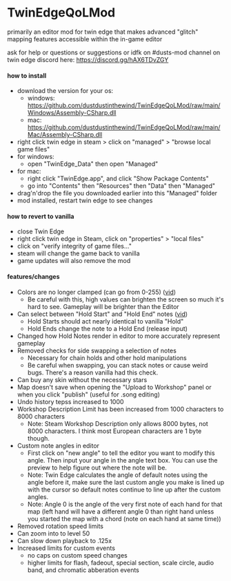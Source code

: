 # TwinEdgeQoLMod
primarily an editor mod for twin edge that makes advanced "glitch" mapping features accessible within the in-game editor

ask for help or questions or suggestions or idfk on #dusts-mod channel on twin edge discord here: https://discord.gg/hAX6TDvZGY

#### how to install
- download the version for your os:
  - windows: https://github.com/dustdustinthewind/TwinEdgeQoLMod/raw/main/Windows/Assembly-CSharp.dll
  - mac: https://github.com/dustdustinthewind/TwinEdgeQoLMod/raw/main/Mac/Assembly-CSharp.dll
- right click twin edge in steam > click on "managed" > "browse local game files"
- for windows:
  - open "TwinEdge_Data" then open "Managed"
- for mac:
  - right click "TwinEdge.app", and click "Show Package Contents"
  - go into "Contents" then "Resources" then "Data" then "Managed"
- drag'n'drop the file you downloaded earlier into this "Managed" folder
- mod installed, restart twin edge to see changes

#### how to revert to vanilla
- close Twin Edge
- right click twin edge in Steam, click on "properties" > "local files"
- click on "verify integrity of game files..."
- steam will change the game back to vanilla
- game updates will also remove the mod

#### features/changes
- Colors are no longer clamped (can go from 0-255) ([vid](https://youtu.be/uZcW6QnpZYs))
   - Be careful with this, high values can brighten the screen so much it's hard to see. Gameplay will be brighter than the Editor
- Can select between "Hold Start" and "Hold End" notes ([vid](https://youtu.be/wex8bXg_bCs))
  - Hold Starts should act nearly identical to vanilla "Hold"
  - Hold Ends change the note to a Hold End (release input)
- Changed how Hold Notes render in editor to more accurately represent gameplay
- Removed checks for side swapping a selection of notes
  - Necessary for chain holds and other hold manipulations
  - Be careful when swapping, you can stack notes or cause weird bugs. There's a reason vanilla had this check.
- Can buy any skin without the necessary stars
- Map doesn't save when opening the "Upload to Workshop" panel or when you click "publish" (useful for .song editing)
- Undo history tepss increased to 1000
- Workshop Description Limit has been increased from 1000 characters to 8000 characters
   - Note: Steam Workshop Description only allows 8000 bytes, not 8000 characters. I think most European characters are 1 byte though.
- Custom note angles in editor
  - First click on "new angle" to tell the editor you want to modify this angle. Then input your angle in the angle text box. You can use the preview to help figure out where the note will be.
  - Note: Twin Edge calculates the angle of default notes using the angle before it, make sure the last custom angle you make is lined up with the cursor so default notes continue to line up after the custom angles.
  - Note: Angle 0 is the angle of the very first note of each hand for that map (left hand will have a different angle 0 than right hand unless you started the map with a chord (note on each hand at same time))
- Removed rotation speed limits
- Can zoom into to level 50
- Can slow down playback to .125x
- Increased limits for custom events
  - no caps on custom speed changes
  - higher limits for flash, fadeout, special section, scale circle, audio band, and chromatic abberation events

